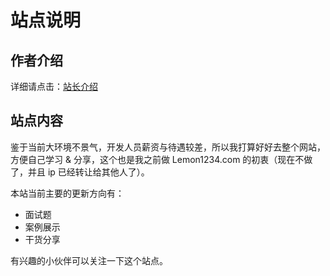 # 站点说明

## 作者介绍
详细请点击：[站长介绍](/docs/aboutMe.md)

## 站点内容

鉴于当前大环境不景气，开发人员薪资与待遇较差，所以我打算好好去整个网站，方便自己学习 & 分享，这个也是我之前做 Lemon1234.com 的初衷（现在不做了，并且 ip 已经转让给其他人了）。

本站当前主要的更新方向有：

* 面试题
* 案例展示
* 干货分享

有兴趣的小伙伴可以关注一下这个站点。

<!-- ## 站点更新日期

有空我就会按时更新，并且会发送公众号推送更新内容，希望各位可以关注一下~~~

## 我的公众号
![Sugar Code 公众号](/images/common/SugarCode.jpg)
-->